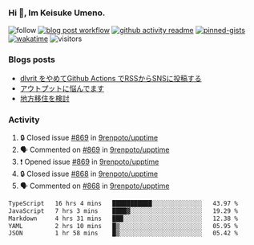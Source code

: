 ### Hi 👋, Im Keisuke Umeno.

<!--
**9renpoto/9renpoto** is a ✨ _special_ ✨ repository because its `README.md` (this file) appears on your GitHub profile.

Here are some ideas to get you started:

- 🔭 I’m currently working on ...
- 🌱 I’m currently learning ...
- 👯 I’m looking to collaborate on ...
- 🤔 I’m looking for help with ...
- 💬 Ask me about ...
- 📫 How to reach me: ...
- 😄 Pronouns: ...
- ⚡ Fun fact: ...
-->

![follow](https://img.shields.io/github/followers/9renpoto?label=Follow&style=social)
[![blog post workflow](https://github.com/9renpoto/9renpoto/actions/workflows/blog.yml/badge.svg)](https://github.com/9renpoto/9renpoto/actions/workflows/blog.yml)
[![github activity readme](https://github.com/9renpoto/9renpoto/actions/workflows/activity.yml/badge.svg)](https://github.com/9renpoto/9renpoto/actions/workflows/activity.yml)
[![pinned-gists](https://github.com/9renpoto/9renpoto/actions/workflows/pin-gist.yml/badge.svg)](https://github.com/9renpoto/9renpoto/actions/workflows/pin-gist.yml)
[![wakatime](https://github.com/9renpoto/9renpoto/actions/workflows/waka-readme-status.yml/badge.svg)](https://github.com/9renpoto/9renpoto/actions/workflows/waka-readme-status.yml)
![visitors](https://komarev.com/ghpvc/?username=9renpoto&label=Profile%20views&color=0e75b6&style=flat)

### Blogs posts

<!-- BLOG-POST-LIST:START -->
- [dlvrit をやめてGithub Actions でRSSからSNSに投稿する](https://9renpoto.win/entry/2023/11/12/dlvrit-to-gh-actions)
- [アウトプットに悩んでます](https://9renpoto.win/entry/2023/11/11/technology-to-limit-input)
- [地方移住を検討](https://9renpoto.win/entry/2023/09/09/migration-plan)
<!-- BLOG-POST-LIST:END -->

### Activity

<!--START_SECTION:activity-->
1. 🔒 Closed issue [#869](https://github.com/9renpoto/upptime/issues/869) in [9renpoto/upptime](https://github.com/9renpoto/upptime)
2. 🗣 Commented on [#869](https://github.com/9renpoto/upptime/issues/869#issuecomment-1815631439) in [9renpoto/upptime](https://github.com/9renpoto/upptime)
3. ❗ Opened issue [#869](https://github.com/9renpoto/upptime/issues/869) in [9renpoto/upptime](https://github.com/9renpoto/upptime)
4. 🔒 Closed issue [#868](https://github.com/9renpoto/upptime/issues/868) in [9renpoto/upptime](https://github.com/9renpoto/upptime)
5. 🗣 Commented on [#868](https://github.com/9renpoto/upptime/issues/868#issuecomment-1815450427) in [9renpoto/upptime](https://github.com/9renpoto/upptime)
<!--END_SECTION:activity-->

<!--START_SECTION:waka-->

```txt
TypeScript   16 hrs 4 mins   ███████████░░░░░░░░░░░░░░   43.97 %
JavaScript   7 hrs 3 mins    ████▓░░░░░░░░░░░░░░░░░░░░   19.29 %
Markdown     4 hrs 31 mins   ███░░░░░░░░░░░░░░░░░░░░░░   12.38 %
YAML         2 hrs 10 mins   █▒░░░░░░░░░░░░░░░░░░░░░░░   05.95 %
JSON         1 hr 58 mins    █▒░░░░░░░░░░░░░░░░░░░░░░░   05.42 %
```

<!--END_SECTION:waka-->
